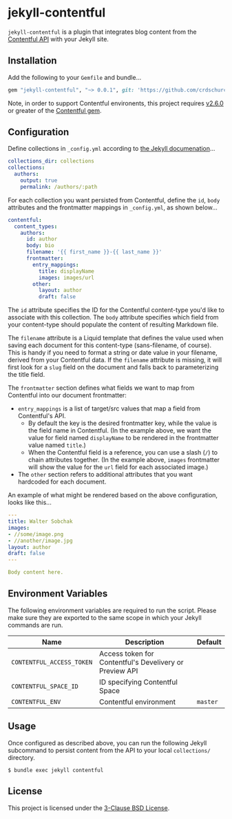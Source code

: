 # jekyll-contentful

`jekyll-contentful` is a plugin that integrates blog content from the [Contentful API](https://www.contentful.com/developers/docs/references/content-delivery-api/) with your Jekyll site.

## Installation

Add the following to your `Gemfile` and bundle...

```ruby
gem "jekyll-contentful", "~> 0.0.1", git: 'https://github.com/crdschurch/jekyll-contentful.git'
```

Note, in order to support Contentful environents, this project requires [v2.6.0](https://github.com/contentful/contentful.rb/releases/tag/v2.6.0) or greater of the [Contentful gem](http://rubygems.org/gems/contentful).

## Configuration

Define collections in `_config.yml` according to [the Jekyll documenation](https://jekyllrb.com/docs/collections/)...

```yml
collections_dir: collections
collections:
  authors:
    output: true
    permalink: /authors/:path
```

For each collection you want persisted from Contentful, define the `id`, `body` attributes and the frontmatter mappings in `_config.yml`, as shown below...

```yml
contentful:
  content_types:
    authors:
      id: author
      body: bio
      filename: '{{ first_name }}-{{ last_name }}'
      frontmatter:
        entry_mappings:
          title: displayName
          images: images/url
        other:
          layout: author
          draft: false
```

The `id` attribute specifies the ID for the Contentful content-type you'd like to associate with this collection. The `body` attribute specifies which field from your content-type should populate the content of resulting Markdown file.

The `filename` attribute is a Liquid template that defines the value used when saving each document for this content-type (sans-filename, of course). This is handy if you need to format a string or date value in your filename, derived from your Contentful data. If the `filename` attribute is missing, it will first look for a `slug` field on the document and falls back to parameterizing the title field.

The `frontmatter` section defines what fields we want to map from Contentful into our document frontmatter:

- `entry_mappings` is a list of target/src values that map a field from Contentful's API.
    - By default the key is the desired frontmatter key, while the value is the field name in Contentful. (In the example above, we want the value for field named `displayName` to be rendered in the frontmatter value named `title`.)
    - When the Contentful field is a reference, you can use a slash (`/`) to chain attributes together. (In the example above, `images` frontmatter will show the value for the `url` field for each associated image.)
- The `other` section refers to additional attributes that you want hardcoded for each document.

An example of what might be rendered based on the above configuration, looks like this...

```yml
---
title: Walter Sobchak
images:
- //some/image.png
- //another/image.jpg
layout: author
draft: false
---

Body content here.
```

## Environment Variables

The following environment variables are required to run the script. Please make sure they are exported to the same scope in which your Jekyll commands are run.

| Name | Description | Default |
| ----- | ------ | ------- |
| `CONTENTFUL_ACCESS_TOKEN` | Access token for Contentful's Develivery or Preview API | |
| `CONTENTFUL_SPACE_ID` | ID specifying Contentful Space | |
| `CONTENTFUL_ENV` | Contentful environment | `master` |

## Usage

Once configured as described above, you can run the following Jekyll subcommand to persist content from the API to your local `collections/` directory.

```text
$ bundle exec jekyll contentful
```

## License

This project is licensed under the [3-Clause BSD License](https://opensource.org/licenses/BSD-3-Clause).

